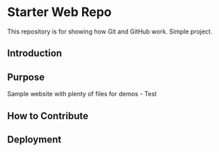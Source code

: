 # Starter Web Repo

This repository is for showing how Git and GitHub work. Simple project.

## Introduction

## Purpose

Sample website with plenty of files for demos - Test

## How to Contribute

## Deployment

